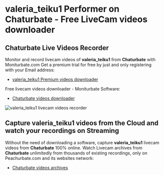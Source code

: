 # valeria_teiku1 Performer on Chaturbate - Free LiveCam videos downloader

## Chaturbate Live Videos Recorder

Monitor and record livecam videos of **valeria_teiku1** from **Chaturbate** with Moniturbate.com
Get a premium trial for free by just and only registering with your Email address:
* [valeria_teiku1 Premium videos downloader](https://moniturbate.com/request-demo-licence-key.html)

Free livecam videos downloader - Moniturbate Software:
* [Chaturbate videos downloader](https://moniturbate.com/moniturbate-download-software.html)

![valeria_teiku1 livecam videos recorder](https://peachurnet.com/templates/moniturbate-software.png)


## Capture valeria_teiku1 videos from the Cloud and watch your recordings on Streaming

Without the need of downloading a software, capture **valeria_teiku1** livecam videos from **Chaturbate** 100% online.
Watch Livecam archives from **Chaturbate** unlimitedly from thousands of existing recordings, only on Peachurbate.com and its websites network:
* [Chaturbate videos archives](https://peachurnet.com/)